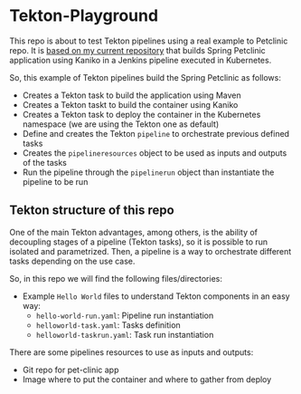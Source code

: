 # Tekton-Playground

This repo is about to test Tekton pipelines using a real example to Petclinic repo. It is [based on my current repository](https://github.com/dcanadillas/petclinic-kaniko) that builds Spring Petclinic application using Kaniko in a Jenkins pipeline executed in Kubernetes.

So, this example of Tekton pipelines build the Spring Petclinic as follows:
- Creates a Tekton task to build the application using Maven
- Creates a Tekton taskt to build the container using Kaniko
- Creates a Tekton task to deploy the container in the Kubernetes namespace (we are using the Tekton one as default)
- Define and creates the Tekton `pipeline` to orchestrate previous defined tasks
- Creates the `pipelineresources` object to be used as inputs and outputs of the tasks
- Run the pipeline through the `pipelinerun` object than instantiate the pipeline to be run

## Tekton structure of this repo

One of the main Tekton advantages, among others, is the ability of decoupling stages of a pipeline (Tekton tasks), so it is possible to run isolated and parametrized. Then, a pipeline is a way to orchestrate different tasks depending on the use case.

So, in this repo we will find the following files/directories:
- Example `Hello World` files to understand Tekton components in an easy way:
  - `hello-world-run.yaml`: Pipeline run instantiation
  - `helloworld-task.yaml`: Tasks definition
  - `helloworld-taskrun.yaml`: Task run instantiation 

There are some pipelines resources to use as inputs and outputs:
- Git repo for pet-clinic app
- Image where to put the container and where to gather from deploy